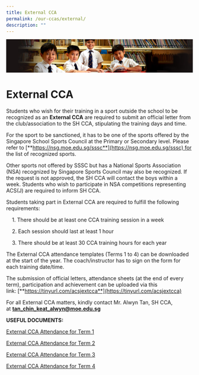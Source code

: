 ```yaml
---
title: External CCA
permalink: /our-ccas/external/
description: ""
---
```

![](/images/Sub-banner1.jpg)

External CCA
============

Students who wish for their training in a sport outside the school to be recognized as an **External CCA** are required to submit an official letter from the club/association to the SH CCA, stipulating the training days and time.  

  

For the sport to be sanctioned, it has to be one of the sports offered by the Singapore School Sports Council at the Primary or Secondary level. Please refer to [**https://nsg.moe.edu.sg/sssc**](https://nsg.moe.edu.sg/sssc) for the list of recognized sports. 

Other sports not offered by SSSC but has a National Sports Association (NSA) recognized by Singapore Sports Council may also be recognized. If the request is not approved, the SH CCA will contact the boys within a week. Students who wish to participate in NSA competitions representing ACS(J) are required to inform SH CCA.  

  

Students taking part in External CCA are required to fulfill the following requirements:

    1\. There should be at least one CCA training session in a week

    2\. Each session should last at least 1 hour

    3\. There should be at least 30 CCA training hours for each year

The External CCA attendance templates (Terms 1 to 4) can be downloaded at the start of the year. The coach/instructor has to sign on the form for each training date/time. 

  

The submission of official letters, attendance sheets (at the end of every term), participation and achievement can be uploaded via this link: [**https://tinyurl.com/acsjextcca**](https://tinyurl.com/acsjextcca)

  

For all External CCA matters, kindly contact Mr. Alwyn Tan, SH CCA, at [**tan\_chin\_keat\_alwyn@moe.edu.sg**](mailto:tan_chin_keat_alwyn@moe.edu.sg)

  

**USEFUL DOCUMENTS:**

[External CCA Attendance for Term 1](/files/acsj_term_1_external_cca_attendance_sheet_2023.pdf)

[External CCA Attendance for Term 2](/files/acsj_term_2_external_cca_attendance_sheet_2023.pdf)

[External CCA Attendance for Term 3](/files/acsj_term_3_external_cca_attendance_sheet_2023.pdf)

[External CCA Attendance for Term 4](/files/acsj_term_4_external_cca_attendance_sheet_2023.pdf)